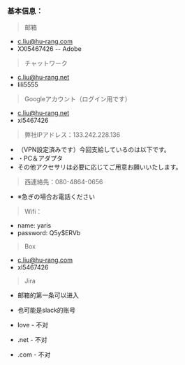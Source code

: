 ### 基本信息：

> 邮箱
- c.liu@hu-rang.com
- XXl5467426 -- Adobe


> チャットワーク
- c.liu@hu-rang.net
- lili5555


> Googleアカウント（ログイン用です）
- c.liu@hu-rang.net
- xl5467426


> 弊社IPアドレス：133.242.228.136
- （VPN設定済みです）今回支給しているのは以下です。
- ・PC＆アダプタ
- その他アクセサリは必要に応じてご用意お願いいたします。


> 西連絡先：080-4864-0656
- ※急ぎの場合お電話ください


> Wifi：
- name: yaris 
- password: Q5y$ERVb


> Box
- c.liu@hu-rang.com
- xl5467426


> Jira
- 邮箱的第一条可以进入

- 也可能是slack的账号
- love - 不对
- .net - 不对
- .com - 不对
